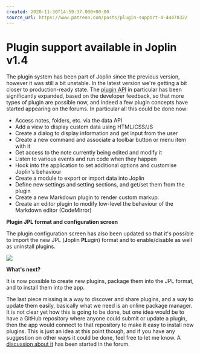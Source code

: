 ```yaml
---
created: 2020-11-30T14:59:37.000+00:00
source_url: https://www.patreon.com/posts/plugin-support-4-44478322
---
```


# Plugin support available in Joplin v1.4

The plugin system has been part of Joplin since the previous version, however it was still a bit unstable. In the latest version we're getting a bit closer to production-ready state. The [plugin API](https://joplinapp.org/api/overview/) in particular has been significantly expanded, based on the developer feedback, so that more types of plugin are possible now, and indeed a few plugin concepts have started appearing on the forums. In particular all this could be done now:

- Access notes, folders, etc. via the data API
- Add a view to display custom data using HTML/CSS/JS
- Create a dialog to display information and get input from the user
- Create a new command and associate a toolbar button or menu item with it
- Get access to the note currently being edited and modify it
- Listen to various events and run code when they happen
- Hook into the application to set additional options and customise Joplin's behaviour
- Create a module to export or import data into Joplin
- Define new settings and setting sections, and get/set them from the plugin
- Create a new Markdown plugin to render custom markup.
- Create an editor plugin to modify low-level the behaviour of the Markdown editor (CodeMirror)

**Plugin JPL format and configuration screen**

The plugin configuration screen has also been updated so that it's possible to import the new JPL (**J**oplin **PL**ugin) format and to enable/disable as well as uninstall plugins.

![](https://raw.githubusercontent.com/laurent22/joplin/dev/Assets/WebsiteAssets/images/news/20201130-145937_0.png)

**What's next?**

It is now possible to create new plugins, package them into the JPL format, and to install them into the app.

The last piece missing is a way to discover and share plugins, and a way to update them easily, basically what we need is an online package manager. It is not clear yet how this is going to be done, but one idea would be to have a GitHub repository where anyone could submit or update a plugin, then the app would connect to that repository to make it easy to install new plugins. This is just an idea at this point though, and if you have any suggestion on other ways it could be done, feel free to let me know. A [discussion about it](https://discourse.joplinapp.org/t/plugin-repository/12692) has been started in the forum.